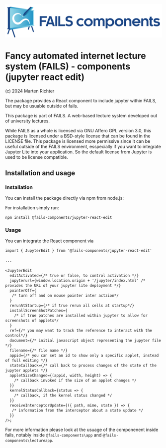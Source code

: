 !["FAILS logo"](failslogo.svg)
# Fancy automated internet lecture system (**FAILS**) - components (jupyter react edit)



(c) 2024 Marten Richter

The package provides a React component to include jupyter within FAILS, but may be usuable outside of fails.

This package is part of FAILS.
A web-based lecture system developed out of university lectures.

While FAILS as a whole is licensed via GNU Affero GPL version 3.0, this package is licensed under a BSD-style license that can be found in the LICENSE file.
This package is licensed more permissive since it can be useful outside of the FAILS environment, esspecially if you want to integrate Jupyter Lite into your application.
So the default license from Jupyter is used to be license compatible.

## Installation and usage

### Installation

You can install the package directly via npm from node.js:


For installation simply run:
```
npm install @fails-components/jupyter-react-edit
```

### Usage

You can integrate the React component via
```
import { JupyterEdit } from '@fails-components/jupyter-react-edit'

...

<JupyterEdit
  editActivated={/* true or false, to control activation */}
  jupyterurl={window.location.origin + '/jupyter/index.html' /* provides the URL of your jupyter lite deployment */}
  pointerOff={
   /* turn off and on mouse pointer inter actzion*/
  }
  rerunAtStartup={/* if true rerun all cells at startup*/}
  installScreenShotPatches={
    /* if true patches are installed within jupyter to allow for screenshots of applets*/
  }
  ref={/* you may want to track the reference to interact with the control*/}
  document={/* initial javascript object representing the jupyter file */}
  filename={/* file name */}
  appid={/* you can set an id to show only a specific applet, instead of full editing */}
  stateCallback={/* call back to process changes of the state of the jupyter applets */}
  appletSizeChanged={(appid, width, height) => {
    /* callback invoked if the size of an applet changes */
  }}
  kernelStatusCallback={status => {
    /* callback, if the kernel status changed */
  }}
  receiveInterceptorUpdate={({ path, mime, state }) => {
   /* information from the interceptor about a state update */
  }}
/>;

```
For more information please look at the usuage of the componenent inside fails, notably inside `@fails-components\app` and `@fails-components\lectureapp`.

